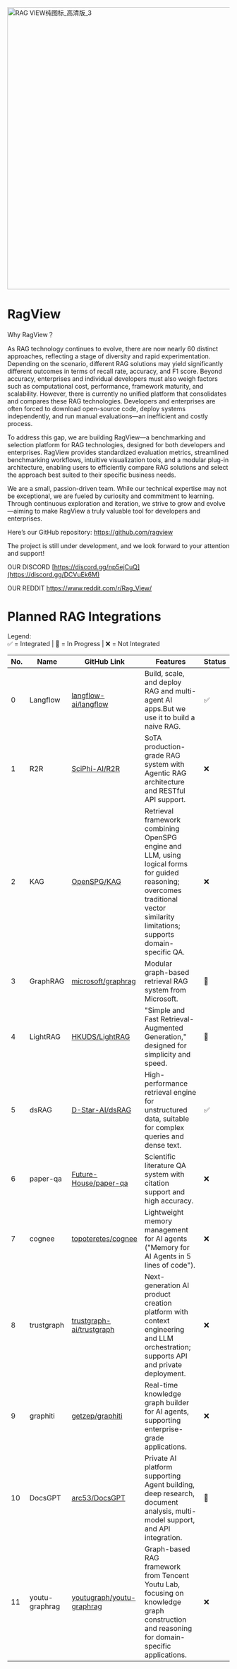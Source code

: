 
<img width="5516" height="640" alt="RAG VIEW纯图标_高清版_3" src="https://github.com/user-attachments/assets/31e884be-f5fa-4e15-a390-41b1a8977f4d" />

# RagView

Why RagView？

As RAG technology continues to evolve, there are now nearly 60 distinct approaches, reflecting a stage of diversity and rapid experimentation. Depending on the scenario, different RAG solutions may yield significantly different outcomes in terms of recall rate, accuracy, and F1 score. Beyond accuracy, enterprises and individual developers must also weigh factors such as computational cost, performance, framework maturity, and scalability. However, there is currently no unified platform that consolidates and compares these RAG technologies. Developers and enterprises are often forced to download open-source code, deploy systems independently, and run manual evaluations—an inefficient and costly process.

To address this gap, we are building RagView—a benchmarking and selection platform for RAG technologies, designed for both developers and enterprises. RagView provides standardized evaluation metrics, streamlined benchmarking workflows, intuitive visualization tools, and a modular plug-in architecture, enabling users to efficiently compare RAG solutions and select the approach best suited to their specific business needs.

We are a small, passion-driven team. While our technical expertise may not be exceptional, we are fueled by curiosity and commitment to learning. Through continuous exploration and iteration, we strive to grow and evolve—aiming to make RagView a truly valuable tool for developers and enterprises.

Here’s our GitHub repository: https://github.com/ragview

The project is still under development, and we look forward to your attention and support!

OUR DISCORD
[https://discord.gg/np5ejCuQ](https://discord.gg/DCVuEk6M)

OUR REDDIT
https://www.reddit.com/r/Rag_View/


# Planned RAG Integrations

Legend:  
✅ = Integrated | 🚧 = In Progress | ❌ = Not Integrated  

| No. | Name | GitHub Link | Features | Status |
|-----|------|-------------|----------|--------|
| 0 | Langflow | [langflow-ai/langflow](https://github.com/langflow-ai/langflow) | Build, scale, and deploy RAG and multi-agent AI apps.But we use it to build a naive RAG.  | ✅ |
| 1 | R2R | [SciPhi-AI/R2R](https://github.com/SciPhi-AI/R2R) | SoTA production-grade RAG system with Agentic RAG architecture and RESTful API support. | ❌ |
| 2 | KAG | [OpenSPG/KAG](https://github.com/OpenSPG/KAG) | Retrieval framework combining OpenSPG engine and LLM, using logical forms for guided reasoning; overcomes traditional vector similarity limitations; supports domain-specific QA. | ❌ |
| 3 | GraphRAG | [microsoft/graphrag](https://github.com/microsoft/graphrag) | Modular graph-based retrieval RAG system from Microsoft. | 🚧 |
| 4 | LightRAG | [HKUDS/LightRAG](https://github.com/HKUDS/LightRAG) | "Simple and Fast Retrieval-Augmented Generation," designed for simplicity and speed. | 🚧 |
| 5 | dsRAG | [D-Star-AI/dsRAG](https://github.com/D-Star-AI/dsRAG) | High-performance retrieval engine for unstructured data, suitable for complex queries and dense text. | ✅ |
| 6 | paper-qa | [Future-House/paper-qa](https://github.com/Future-House/paper-qa) | Scientific literature QA system with citation support and high accuracy. | ❌ |
| 7 | cognee | [topoteretes/cognee](https://github.com/topoteretes/cognee) | Lightweight memory management for AI agents ("Memory for AI Agents in 5 lines of code"). | ❌ |
| 8 | trustgraph | [trustgraph-ai/trustgraph](https://github.com/trustgraph-ai/trustgraph) | Next-generation AI product creation platform with context engineering and LLM orchestration; supports API and private deployment. | ❌ |
| 9 | graphiti | [getzep/graphiti](https://github.com/getzep/graphiti) | Real-time knowledge graph builder for AI agents, supporting enterprise-grade applications. | ❌ |
| 10 | DocsGPT | [arc53/DocsGPT](https://github.com/arc53/DocsGPT) | Private AI platform supporting Agent building, deep research, document analysis, multi-model support, and API integration. | 🚧 |
| 11 | youtu-graphrag | [youtugraph/youtu-graphrag](https://github.com/youtugraph/youtu-graphrag) | Graph-based RAG framework from Tencent Youtu Lab, focusing on knowledge graph construction and reasoning for domain-specific applications. | ❌ |
